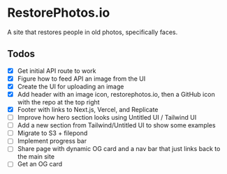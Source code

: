# RestorePhotos.io

A site that restores people in old photos, specifically faces.

## Todos

- [x] Get initial API route to work
- [x] Figure how to feed API an image from the UI
- [x] Create the UI for uploading an image
- [x] Add header with an image icon, restorephotos.io, then a GitHub icon with the repo at the top right
- [x] Footer with links to Next.js, Vercel, and Replicate
- [ ] Improve how hero section looks using Untitled UI / Tailwind UI
- [ ] Add a new section from Tailwind/Untitled UI to show some examples
- [ ] Migrate to S3 + filepond
- [ ] Implement progress bar
- [ ] Share page with dynamic OG card and a nav bar that just links back to the main site
- [ ] Get an OG card
